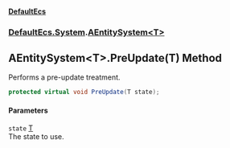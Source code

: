 #### [DefaultEcs](./index.md 'index')
### [DefaultEcs.System](./DefaultEcs-System.md 'DefaultEcs.System').[AEntitySystem&lt;T&gt;](./DefaultEcs-System-AEntitySystem-T-.md 'DefaultEcs.System.AEntitySystem&lt;T&gt;')
## AEntitySystem&lt;T&gt;.PreUpdate(T) Method
Performs a pre-update treatment.  
```C#
protected virtual void PreUpdate(T state);
```
#### Parameters
<a name='DefaultEcs-System-AEntitySystem-T--PreUpdate(T)-state'></a>
`state` [T](./DefaultEcs-System-AEntitySystem-T-.md#DefaultEcs-System-AEntitySystem-T--T 'DefaultEcs.System.AEntitySystem&lt;T&gt;.T')  
The state to use.  
  
